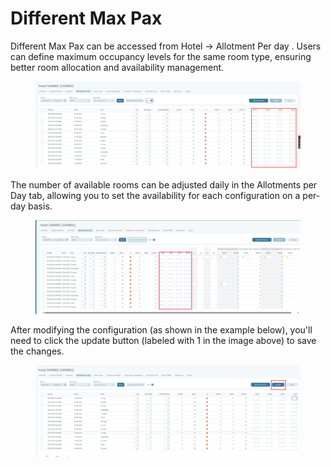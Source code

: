 # Different Max Pax

Different Max Pax can be accessed from Hotel -> Allotment Per day . Users can define maximum occupancy levels for the same room type, ensuring better room allocation and availability management.

<figure><img src="../../../.gitbook/assets/image (1) (1).png" alt=""><figcaption></figcaption></figure>

The number of available rooms can be adjusted daily in the Allotments per Day tab, allowing you to set the availability for each configuration on a per-day basis.

<figure><img src="../../../.gitbook/assets/image (2).png" alt=""><figcaption></figcaption></figure>

After modifying the configuration (as shown in the example below), you'll need to click the update button (labeled with 1 in the image above) to save the changes.

<figure><img src="../../../.gitbook/assets/image (2) (1).png" alt=""><figcaption></figcaption></figure>
